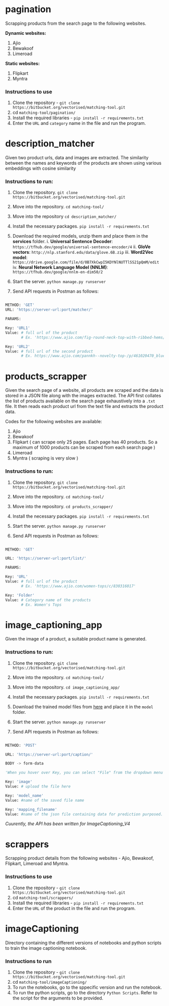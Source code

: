 # pagination

Scrapping products from the search page to the following websites.

**Dynamic websites:**

1. Ajio
2. Bewakoof
3. Limeroad

**Static websites:**

1. Flipkart
2. Myntra

### Instructions to use

1. Clone the repository - `git clone https://bitbucket.org/vectorised/matching-tool.git`
2. cd `matching-tool/pagination/`
3. Install the required libraries - `pip install -r requirements.txt`
4. Enter the `URL` and `category` name in the file and run the program.


# description_matcher

Given two product urls, data and images are extracted. The similarity between the names and keywords of the products are shown using various embeddings with cosine similarity 

### Instructions to run:

1. Clone the repository. `git clone https://bitbucket.org/vectorised/matching-tool.git`

2. Move into the repository. `cd matching-tool/`

3. Move into the repository `cd description_matcher/`

4. Install the necessary packages. `pip install -r requirements.txt`

5. Download the required models, unzip them and place them in the **services** folder.
	i. **Universal Sentence Decoder**: `https://tfhub.dev/google/universal-sentence-encoder/4`
	ii. **GloVe vectors**: `http://nlp.stanford.edu/data/glove.6B.zip`
	iii. **Word2Vec model**: `https://drive.google.com/file/d/0B7XkCwpI5KDYNlNUTTlSS21pQmM/edit`
	iv. **Neural Network Language Model (NNLM)**: `https://tfhub.dev/google/nnlm-en-dim50/2`

6. Start the server. `python manage.py runserver`

7. Send API requests in Postman as follows: 

```python

METHOD: 'GET'
URL: 'https://server-url:port/matcher/'

PARAMS: 

Key: 'URL1'
Value: # full url of the product
	   # Ex. 'https://www.ajio.com/fig-round-neck-top-with-ribbed-hems/p/440993597_yellow'

Key: 'URL2'
Value: # full url of the second product
	   # Ex. https://www.ajio.com/pannkh--novelty-top-/p/461020470_blue

```

# products_scrapper

Given the search page of a website, all products are scraped and the data is stored in a JSON file along with the images extracted. 
The API first collates the list of products available on the search page exhaustively into a `.txt` file. It then reads each product url from the text file and extracts the product data.

Codes for the following websites are available:
1. Ajio 
2. Bewakoof
3. Flipkart ( can scrape only 25 pages. Each page has 40 products. So a maximum of 1000 products can be scraped from each search page )
4. Limeroad
5. Myntra ( scraping is very slow )

### Instructions to run:

1. Clone the repository. `git clone https://bitbucket.org/vectorised/matching-tool.git`

2. Move into the repository. `cd matching-tool/`

3. Move into the repository. `cd products_scrapper/`

4. Install the necessary packages. `pip install -r requirements.txt`

5. Start the server. `python manage.py runserver`

6. Send API requests in Postman as follows: 

```python

METHOD: 'GET'

URL: 'https://server-url:port/list/'

PARAMS:

Key: 'URL'
Value: # full url of the product
	   # Ex. 'https://www.ajio.com/women-tops/c/830316017'

Key: 'Folder'
Value: # Category name of the products
	   # Ex. Women's Tops

```

# image_captioning_app
 
Given the image of a product, a suitable product name is generated.

### Instructions to run:

1. Clone the repository. `git clone https://bitbucket.org/vectorised/matching-tool.git`

2. Move into the repository. `cd matching-tool/`

3. Move into the repository. `cd image_captioning_app/`

4. Install the necessary packages. `pip install -r requirements.txt`

5. Download the trained model files from [here](https://drive.google.com/drive/folders/121OfXaiBI89Mv4cIDRr67hYiU5STwUeZ?usp=sharing) and place it in the `model` folder.

6. Start the server. `python manage.py runserver`

7. Send API requests in Postman as follows: 

```python

METHOD: 'POST'

URL: 'https://server-url:port/caption/'

BODY -> form-data

'When you hover over Key, you can select "File" from the dropdown menu'

Key: 'image'
Value: # upload the file here

Key: 'model_name'
Value: #name of the saved file name

Key: 'mapping_filename'
Value: #name of the json file containing data for prediction purposed.

```
*Cuurently, the API has been written for ImageCaptioning_V4*

# scrappers

Scrapping product details from the following websites - Ajio, Bewakoof, Flipkart, Limeroad and Myntra.

### Instructions to use

1. Clone the repository - `git clone https://bitbucket.org/vectorised/matching-tool.git`
2. cd `matching-tool/scrappers/`
3. Install the required libraries - `pip install -r requirements.txt`
4. Enter the `URL` of the product in the file and run the program.

# imageCaptioning

Directory containing the different versions of notebooks and python scripts to train the image captioning notebook.

### Instructions to run

1. Clone the repository - `git clone https://bitbucket.org/vectorised/matching-tool.git`
2. cd `matching-tool/imageCaptioning/`
3. To run the notebooks, go to the sppecific version and run the notebook.
4. To run the python scripts, go to the directory `Python Scripts`. Refer to the script for the arguments to be provided.
